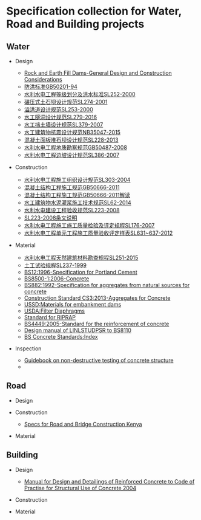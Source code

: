 # Specification collection for Water, Road and Building projects
## Water
- Design
  - [Rock and Earth Fill Dams-General Design and Construction Considerations](https://wenku.baidu.com/view/bbd1ca165f0e7cd1842536c4.html)
  - [防洪标准GB50201-94](https://wenku.baidu.com/view/fad28b3c5727a5e9856a61a7.html)
  - [水利水电工程等级划分及洪水标准SL252-2000](https://wenku.baidu.com/view/56b1346a1eb91a37f1115cfc.html?sxts=1535784568421)
  - [碾压式土石坝设计规范SL274-2001](http://www.doc88.com/p-87818784454.html)
  - [溢洪道设计规范SL253-2000](https://wenku.baidu.com/view/3b56dcb265ce050876321330.html)
  - [水工隧洞设计规范SL279-2016](https://wenku.baidu.com/view/3b56dcb265ce050876321330.html)
  - [水工挡土墙设计规范SL379-2007](https://wenku.baidu.com/view/c2d8df6d011ca300a6c390f5.html)
  - [水工建筑物抗震设计规范NB35047-2015](http://www.doc88.com/p-7085214935052.html)
  - [混凝土面板堆石坝设计规范SL228-2013](http://jz.docin.com/p-697575393.html)
  - [水利水电工程地质勘察规范GB50487-2008](http://www.doc88.com/p-48035243694.html)
  - [水利水电工程边坡设计规范SL386-2007](https://wenku.baidu.com/view/8f7c591b650e52ea55189847.html)

- Construction
  - [水利水电工程施工组织设计规范SL303-2004](https://wenku.baidu.com/view/c876dde90975f46527d3e1ec.html)
  - [混凝土结构工程施工规范GB50666-2011](http://www.cqss.gov.cn/upload/20160408/10/160408105615_45190GB50666-2011%E6%B7%B7%E5%87%9D%E5%9C%9F%E7%BB%93%E6%9E%84%E5%B7%A5%E7%A8%8B%E6%96%BD%E5%B7%A5%E8%A7%84%E8%8C%83.pdf)
  - [混凝土结构工程施工规范GB50666-2011解读](http://jjgh.xhu.edu.cn/96/a9/c5026a104105/page.htm)
  - [水工建筑物水泥灌浆施工技术规范SL62-2014](https://wenku.baidu.com/view/244ae1380975f46526d3e1b1.html?rec_flag=default&sxts=1535872838947)
  - [水利水电建设工程验收规范SL223-2008](https://wenku.baidu.com/view/fb256b5a1611cc7931b765ce0508763231127407.html)
  - [SL223-2008条文说明](https://wenku.baidu.com/view/95c08cb30342a8956bec0975f46527d3250ca669.html)
  - [水利水电工程施工施工质量检验及评定规程SL176-2007](https://wenku.baidu.com/view/49985a109b89680203d825fd.html?rec_flag=default&sxts=1536240293063)
  - [水利水电工程单元工程施工质量验收评定样表SL631~637-2012](https://wenku.baidu.com/view/820e4366b90d6c85ec3ac673.html)
  
- Material
  - [水利水电工程天然建筑材料勘查规程SL251-2015](http://www.doc88.com/p-4167427437480.html)
  - [土工试验规程SL237-1999](http://www.doc88.com/p-963190010408.html)
  - [BS12:1996-Specification for Portland Cement](https://zh.scribd.com/doc/238191647/BS-12-1996-Specification-for-Portland-Cement)
  - [BS8500-1:2006-Concrete](http://legacy.ybsitecenter.com/multi-images/uk/legacy/var/ag/13819/105399-Concrete_Complementary_British_Standard.pdf)
  - [BS882:1992-Specification for aggregates from natural sources for concrete](http://www.c-s-h.ir/wp-content/uploads/2015/10/BS-882.pdf)
  - [Construction Standard CS3:2013-Aggregates for Concrete](http://www.devb.gov.hk/filemanager/en/content_850/4_Construction_Standard_CS3_2013_Aggregates_for_Concrete.pdf)
  - [USSD:Materials for embankment dams](https://www.ussdams.org/wp-content/uploads/2016/05/materials.pdf)
  - [USDA:Filter Diaphragms](https://mde.maryland.gov/programs/water/DamSafety/Documents/www.mde.state.md.us/assets/document/damsafety/NRCS/2007_NRCS_Filter_Diaphragm.pdf)
  - [Standard for RIPRAP](https://www.state.nj.us/agriculture/divisions/anr/pdf/22_Rip%20Rap%202011.pdf)
  - [BS4449:2005-Standard for the reinforcement of concrete](http://www.doc88.com/p-4963070536393.html)
  - [Design manual of LINLSTUDPSR to BS8110](http://linkstudpsr.com/uploads/downloads/linkStudPSR-Design-Manual-to-BS8110-v2.0__1302185409.pdf)
  - [BS Concrete Standards:Index](http://www.msckobe.com/links/concrete/bs.htm)
- Inspection
  - [Guidebook on non-destructive testing of concrete structure](https://www-pub.iaea.org/MTCD/publications/PDF/TCS-17_web.pdf)
  -

## Road
- Design

- Construction
  - [Specs for Road and Bridge Construction Kenya](https://db.tt/KKB6Speo6u)

- Material


## Building
- Design
  - [Manual for Design and Detailings of Reinforced Concrete to Code of Practise for Structural Use of Concrete 2004](https://www.housingauthority.gov.hk/tc/common/pdf/business-partnerships/resources/concrete.pdf)

- Construction

- Material
